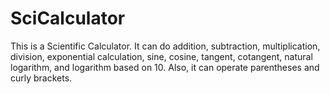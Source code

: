 # SciCalculator
This is a Scientific Calculator. It can do addition, subtraction, multiplication, division, exponential calculation, sine, cosine, tangent, cotangent, natural logarithm, and logarithm based on 10. Also, it can operate parentheses and curly brackets. 
